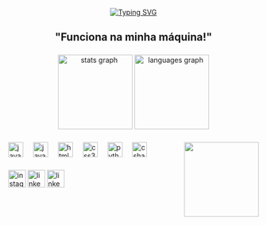
<p align="center">
  <a href="https://git.io/typing-svg">
    <img src="https://readme-typing-svg.demolab.com?font=Fira+Code&weight=600&size=25&pause=1000&color=ffffff&width=500&lines=Bem+vindo+ao+meu+github!;Me+chamo+Mateus+Freitas+%E2%98%95%F0%9F%92%BB%F0%9F%8C%9F" alt="Typing SVG">
  </a>
</p>


<h2 align="center">"Funciona na minha máquina!"</h2>

###

<div align="center">
  <img src="https://github-readme-stats.vercel.app/api?username=MateusDeFreitas&hide_title=false&hide_rank=false&show_icons=true&include_all_commits=true&count_private=true&disable_animations=false&theme=dracula&locale=en&hide_border=false" height="150" alt="stats graph"  />
  <img src="https://github-readme-stats.vercel.app/api/top-langs?username=MateusDeFreitas&locale=en&hide_title=false&layout=compact&card_width=320&langs_count=5&theme=dracula&hide_border=false" height="150" alt="languages graph"  />
</div>

###

<img align="right" height="150" src="https://i.giphy.com/media/v1.Y2lkPTc5MGI3NjExZGZ6cXhkajFjdzhteDUzYTMwaWV4MHlxdDhsdHZtNHFoZjJndnI4cyZlcD12MV9pbnRlcm5hbF9naWZfYnlfaWQmY3Q9Zw/bGgsc5mWoryfgKBx1u/giphy.gif"  />

###

<div align="left">

  <img src="https://cdn-icons-png.flaticon.com/512/5968/5968282.png" height="30" alt="java logo"  />
  <img width="12" />
  
  <img src="https://cdn.jsdelivr.net/gh/devicons/devicon/icons/javascript/javascript-original.svg" height="30" alt="javascript logo"  />
  <img width="12" />
  
  <img src="https://cdn.jsdelivr.net/gh/devicons/devicon/icons/html5/html5-original.svg" height="30" alt="html5 logo"  />
  <img width="12" />
  
  <img src="https://cdn.jsdelivr.net/gh/devicons/devicon/icons/css3/css3-original.svg" height="30" alt="css3 logo"  />
  <img width="12" />
  
  <img src="https://cdn.jsdelivr.net/gh/devicons/devicon/icons/python/python-original.svg" height="30" alt="python logo"  />
  <img width="12" />
  
  <img src="https://cdn.jsdelivr.net/gh/devicons/devicon/icons/csharp/csharp-original.svg" height="30" alt="csharp logo"  />
  <img width="12" />
  
</div>

###

<div align="left">
  <a class="pintao" href="https://www.instagram.com/mateus_sant01/" target="blank" style="text-decoration: none;">
    <img src="https://img.shields.io/static/v1?message=Instagram&logo=instagram&label=&color=E4405F&logoColor=white&labelColor=&style=for-the-badge" height="35" alt="instagram logo"  />
  </a>
  
  <a href="https://www.linkedin.com/in/mateus-freitas-997105247/" target="blank" style="text-decoration: none;">
    <img src="https://img.shields.io/static/v1?message=LinkedIn&logo=linkedin&label=&color=0077B5&logoColor=white&labelColor=&style=for-the-badge" height="35" alt="linkedin logo"  />
  </a>

  <a href="https://freshmedia.com.br/wp-content/uploads/2015/06/linkedin-destaque.jpg.webp" target="blank" style="text-decoration: none;">
    <img src="https://www.mundoconectado.com.br/wp-content/uploads/2021/08/linkedin_1.jpg" height="35" alt="linkedin logo"  />
  </a>
</div>

###

<br clear="both">
